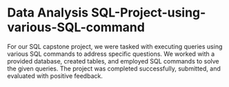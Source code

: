 # Data Analysis SQL-Project-using-various-SQL-command
For our SQL capstone project, we were tasked with executing queries using various SQL commands to address specific questions. We worked with a provided database, created tables, and employed SQL commands to solve the given queries. The project was completed successfully, submitted, and evaluated with positive feedback.

